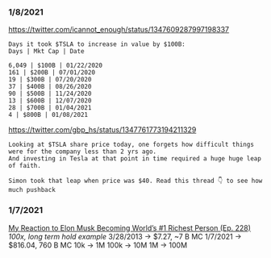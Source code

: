 



### 1/8/2021
https://twitter.com/icannot_enough/status/1347609287997198337
```
Days it took $TSLA to increase in value by $100B:
Days | Mkt Cap | Date

6,049 | $100B | 01/22/2020
161 | $200B | 07/01/2020
19 | $300B | 07/20/2020
37 | $400B | 08/26/2020
90 | $500B | 11/24/2020
13 | $600B | 12/07/2020
28 | $700B | 01/04/2021
4 | $800B | 01/08/2021
```

https://twitter.com/gbp_hs/status/1347761773194211329
```
Looking at $TSLA share price today, one forgets how difficult things were for the company less than 2 yrs ago.
And investing in Tesla at that point in time required a huge huge leap of faith.

Simon took that leap when price was $40. Read this thread 👇 to see how much pushback
```

### 1/7/2021
[My Reaction to Elon Musk Becoming World’s #1 Richest Person (Ep. 228)](https://youtu.be/RFc_kXyUMpg?t=711)
*100x, long term hold example*
3/28/2013 -> $7.27,  ~7 B MC
1/7/2021 -> $816.04, 760 B MC
10k -> 1M
100k -> 10M
1M -> 100M
